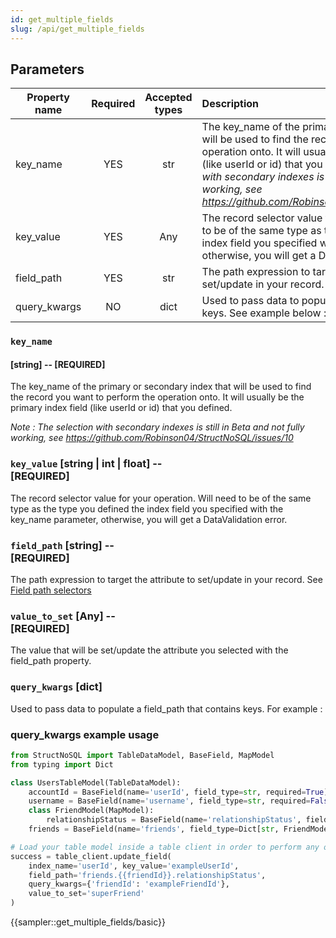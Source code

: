 ```yaml
---
id: get_multiple_fields
slug: /api/get_multiple_fields
---
```


## Parameters

| Property name | Required | Accepted types | Description |
| ------------- | :------: | :------------: | :---------- |
| key_name      | YES      | str  | The key\_name of the primary or secondary index that will be used to find the record you want to perform the operation onto. It will usually be the primary index field (like userId or id) that you defined. _Note : The selection with secondary indexes is still in Beta and not fully working, see https://github.com/Robinson04/StructNoSQL/issues/10_ |
| key_value     | YES      | Any  | The record selector value for your operation. Will need to be of the same type as the type you defined the index field you specified with the key_name parameter, otherwise, you will get a DataValidation error. |
| field_path    | YES      | str  | The path expression to target the attribute to set/update in your record. See [Field path selectors](../basics/field_path_selectors.md) |
| query_kwargs  | NO       | dict | Used to pass data to populate a field_path that contains keys. See example below  : |


### `key_name` 
#### [string] -- [REQUIRED]

The key_name of the primary or secondary index that will be used to find the record you want to 
perform the operation onto. It will usually be the primary index field (like userId or id) that you defined.

_Note : The selection with secondary indexes is still in Beta and not fully working, see https://github.com/Robinson04/StructNoSQL/issues/10_

### `key_value` [string | int | float] -- <br/>[REQUIRED]

The record selector value for your operation. Will need to be of the same type as the type you defined the 
index field you specified with the key_name parameter, otherwise, you will get a DataValidation error.

### `field_path` [string] -- <br/>[REQUIRED]

The path expression to target the attribute to set/update in your record. See [Field path selectors](../basics/field_path_selectors.md)

### `value_to_set` [Any] -- <br/>[REQUIRED]
The value that will be set/update the attribute you selected with the field_path property.

### `query_kwargs` [dict]
Used to pass data to populate a field_path that contains keys. For example :

### query_kwargs example usage
```python
from StructNoSQL import TableDataModel, BaseField, MapModel
from typing import Dict

class UsersTableModel(TableDataModel):
    accountId = BaseField(name='userId', field_type=str, required=True)
    username = BaseField(name='username', field_type=str, required=False)
    class FriendModel(MapModel):
        relationshipStatus = BaseField(name='relationshipStatus', field_type=str, required=False)
    friends = BaseField(name='friends', field_type=Dict[str, FriendModel], index_name='friendId', required=False)

# Load your table model inside a table client in order to perform any operation
success = table_client.update_field(
    index_name='userId', key_value='exampleUserId',
    field_path='friends.{{friendId}}.relationshipStatus',
    query_kwargs={'friendId': 'exampleFriendId'},
    value_to_set='superFriend'
)
```


{{sampler::get_multiple_fields/basic}}



